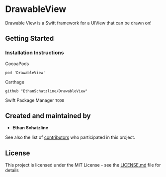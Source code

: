 # DrawableView

Drawable View is a Swift framework for a UIView that can be drawn on!

## Getting Started

### Installation Instructions

CocoaPods

`pod 'DrawableView'`

Carthage

`github "EthanSchatzline/DrawableView"`

Swift Package Manager
`TODO`

## Created and maintained by

* **Ethan Schatzline**

See also the list of [contributors](https://github.com/EthanSchatzline/DrawableView/graphs/contributors) who participated in this project.

## License

This project is licensed under the MIT License - see the [LICENSE.md](LICENSE.md) file for details
